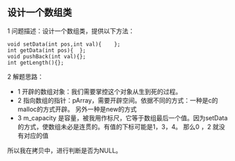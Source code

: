 ## 设计一个数组类

1 问题描述：设计一个数组类，提供以下方法：

```
void setData(int pos,int val){    };
int getData(int pos){  };
void pushBack(int val){};
int getLength(){};
```

2 解题思路：

- 1 开辟的数组对象：我们需要掌控这个对象从生到死的过程。
- 2 指向数组的指针：pArray，需要开辟空间。依据不同的方式：一种是c的malloc的方式开辟。 另外一种是new的方式
- 3 m_capacity 是容量，被我用作标尺，它等于数组最后一个值。因为setData的方式，使数组未必是连贯的。有值的下标可能是1，3，4。 那么0 ，2 就没有对应的值

所以我在拷贝中，进行判断是否为NULL。
